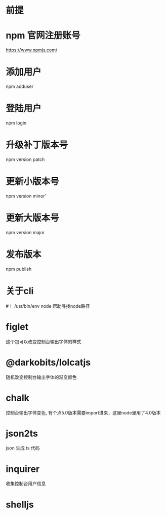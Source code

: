 # 前提

# npm 官网注册账号
https://www.npmjs.com/

# 添加用户
npm adduser

# 登陆用户
npm login

# 升级补丁版本号
npm version patch

# 更新小版本号
npm version minor'

# 更新大版本号
npm version major

# 发布版本
npm publish


# 关于cli
#！ /usr/bin/env node   帮助寻找node路径

# figlet
这个包可以改变控制台输出字体的样式
# @darkobits/lolcatjs
随机改变控制台输出字体的渐变颜色

# chalk 
控制台输出字体变色, 有个点5.0版本需要import进来，这里node里用了4.0版本

# json2ts
json 生成 ts 代码

# inquirer
收集控制台用户信息

# shelljs